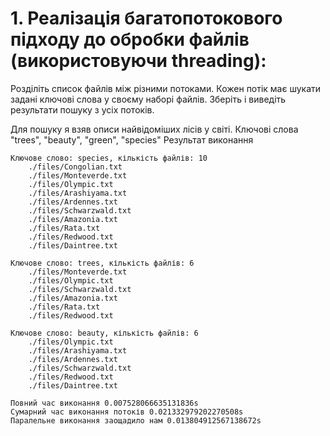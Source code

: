 # 1. Реалізація багатопотокового підходу до обробки файлів (використовуючи threading):

Розділіть список файлів між різними потоками.
Кожен потік має шукати задані ключові слова у своєму наборі файлів.
Зберіть і виведіть результати пошуку з усіх потоків.

Для пошуку я взяв описи найвідоміших лісів у світі.
Ключові слова "trees", "beauty", "green", "species"
Результат виконання

```
Ключове слово: species, кількість файлів: 10
	./files/Congolian.txt
	./files/Monteverde.txt
	./files/Olympic.txt
	./files/Arashiyama.txt
	./files/Ardennes.txt
	./files/Schwarzwald.txt
	./files/Amazonia.txt
	./files/Rata.txt
	./files/Redwood.txt
	./files/Daintree.txt

Ключове слово: trees, кількість файлів: 6
	./files/Monteverde.txt
	./files/Olympic.txt
	./files/Schwarzwald.txt
	./files/Amazonia.txt
	./files/Rata.txt
	./files/Redwood.txt

Ключове слово: beauty, кількість файлів: 6
	./files/Olympic.txt
	./files/Arashiyama.txt
	./files/Ardennes.txt
	./files/Schwarzwald.txt
	./files/Redwood.txt
	./files/Daintree.txt

Повний час виконання 0.007528066635131836s
Сумарний час виконання потоків 0.021332979202270508s
Паралельне виконання заощадило нам 0.013804912567138672s
```
